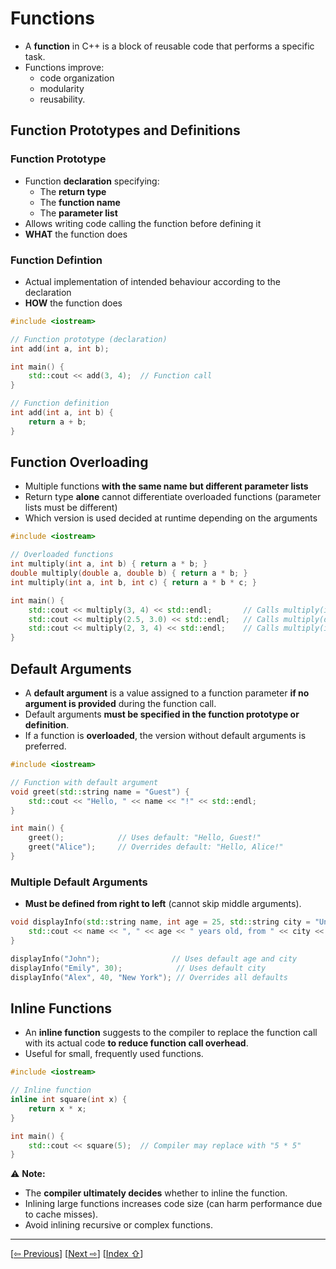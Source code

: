 <a name="1_12_functions-1"></a>
# Functions  

- A **function** in C++ is a block of reusable code that performs a specific task. 
- Functions improve:
    - code organization
    - modularity
    - reusability.


<a name="1_12_functions-1-1"></a>
## Function Prototypes and Definitions  

<a name="1_12_functions-1-1-1"></a>
### Function Prototype

- Function **declaration** specifying:
    - The **return type**  
    - The **function name**  
    - The **parameter list**  
- Allows writing code calling the function before defining it
- **WHAT** the function does


<a name="1_12_functions-1-1-2"></a>
### Function Defintion

- Actual implementation of intended behaviour according to the declaration
- **HOW** the function does 


```cpp
#include <iostream>

// Function prototype (declaration)
int add(int a, int b);

int main() {
    std::cout << add(3, 4);  // Function call
}

// Function definition
int add(int a, int b) {
    return a + b;
}
```


<a name="1_12_functions-1-2"></a>
## Function Overloading  

- Multiple functions **with the same name but different parameter lists** 
- Return type **alone** cannot differentiate overloaded functions (parameter lists must be different)
- Which version is used decided at runtime depending on the arguments

```cpp
#include <iostream>

// Overloaded functions
int multiply(int a, int b) { return a * b; }
double multiply(double a, double b) { return a * b; }
int multiply(int a, int b, int c) { return a * b * c; }

int main() {
    std::cout << multiply(3, 4) << std::endl;       // Calls multiply(int, int)
    std::cout << multiply(2.5, 3.0) << std::endl;   // Calls multiply(double, double)
    std::cout << multiply(2, 3, 4) << std::endl;    // Calls multiply(int, int, int)
}
```

<a name="1_12_functions-1-3"></a>
## Default Arguments  

- A **default argument** is a value assigned to a function parameter **if no argument is provided** during the function call.
- Default arguments **must be specified in the function prototype or definition**.  
- If a function is **overloaded**, the version without default arguments is preferred.

```cpp
#include <iostream>

// Function with default argument
void greet(std::string name = "Guest") {
    std::cout << "Hello, " << name << "!" << std::endl;
}

int main() {
    greet();            // Uses default: "Hello, Guest!"
    greet("Alice");     // Overrides default: "Hello, Alice!"
}
```


<a name="1_12_functions-1-3-1"></a>
### Multiple Default Arguments

- **Must be defined from right to left** (cannot skip middle arguments).  

```cpp
void displayInfo(std::string name, int age = 25, std::string city = "Unknown") {
    std::cout << name << ", " << age << " years old, from " << city << std::endl;
}

displayInfo("John");                // Uses default age and city
displayInfo("Emily", 30);            // Uses default city
displayInfo("Alex", 40, "New York"); // Overrides all defaults
```


<a name="1_12_functions-1-4"></a>
## Inline Functions  

- An **inline function** suggests to the compiler to replace the function call with its actual code **to reduce function call overhead**.  
- Useful for small, frequently used functions.

```cpp
#include <iostream>

// Inline function
inline int square(int x) {
    return x * x;
}

int main() {
    std::cout << square(5);  // Compiler may replace with "5 * 5"
}
```

⚠️  **Note:**
- The **compiler ultimately decides** whether to inline the function.  
- Inlining large functions increases code size (can harm performance due to cache misses).  
- Avoid inlining recursive or complex functions.

---
[[⇦ Previous](1_11_strings_idx.md)]		[[Next  ⇨](1_13_namespaces_idx.md)]		[[Index ⇧](index.md#1_12_functions_idx.md)]
